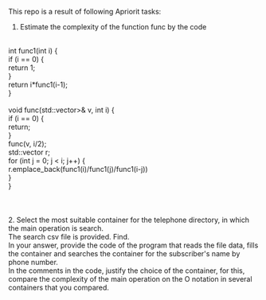 This repo is a result of following Apriorit tasks: <br/>
1. Estimate the complexity of the function func by the code <br/>
<br/>
int func1(int i) { <br/>
    if (i == 0) { <br/>
        return 1; <br/>
    } <br/>
    return i*func1(i-1); <br/>
} <br/>
 <br/>
void func(std::vector<std::vector<int>>& v, int i) { <br/>
    if (i == 0) { <br/>
        return; <br/>
    } <br/>
    func(v, i/2); <br/>
    std::vector<int> r; <br/>
    for (int j = 0; j < i; j++) { <br/>
        r.emplace_back(func1(i)/func1(j)/func1(i-j)) <br/>
    } <br/>
} <br/>
 <br/>
 <br/>
 <br/>
2. Select the most suitable container for the telephone directory, in which the main operation is search. <br/>
The search csv file is provided. Find. <br/>
In your answer, provide the code of the program that reads the file data, fills the container and searches the container for the subscriber's name by phone number. <br/>
In the comments in the code, justify the choice of the container, for this, compare the complexity of the main operation on the O notation in several containers that you compared. <br/>
